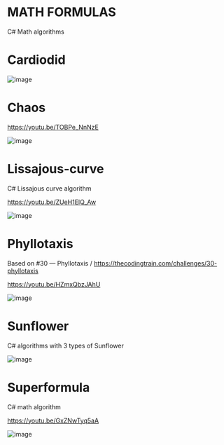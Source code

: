# MATH FORMULAS
 C# Math algorithms


# Cardiodid



![image](https://github.com/user-attachments/assets/c8c1c219-3b22-4fe2-b0e1-1d7bb4b9dd93)



# Chaos

https://youtu.be/TOBPe_NnNzE

![image](https://github.com/tltrus/MATH-FORMULAS/assets/77125487/de7640b6-60d1-4d3b-a6b8-1c6499d3dea9)


# Lissajous-curve

C# Lissajous curve algorithm

https://youtu.be/ZUeH1ElQ_Aw

![image](https://github.com/tltrus/MATH-FORMULAS/assets/77125487/6d5c10b0-64da-4e61-b195-96dedd0f4258)

# Phyllotaxis

Based on #30 — Phyllotaxis / https://thecodingtrain.com/challenges/30-phyllotaxis

https://youtu.be/HZmxQbzJAhU

![image](https://github.com/user-attachments/assets/066dcd8c-1597-4143-bafb-c7f2a06bf765)



# Sunflower

C# algorithms with 3 types of Sunflower

![image](https://github.com/tltrus/MATH-FORMULAS/assets/77125487/92888f17-fee1-4cab-ac1e-5d633a562c0c)


# Superformula

C# math algorithm

https://youtu.be/GxZNwTyq5aA

![image](https://github.com/tltrus/MATH/assets/77125487/0d4a081d-1a82-44fc-9979-150ad3e33078)
